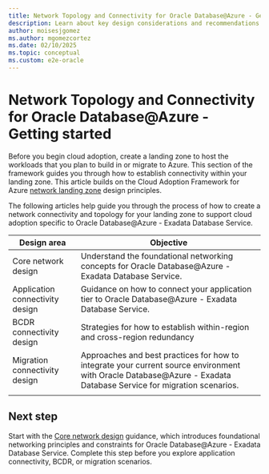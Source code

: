 ```yaml
---
title: Network Topology and Connectivity for Oracle Database@Azure - Getting Started
description: Learn about key design considerations and recommendations for Oracle Database@Azure network topology and connectivity for your landing zone.
author: moisesjgomez
ms.author: mgomezcortez
ms.date: 02/10/2025
ms.topic: conceptual
ms.custom: e2e-oracle
---
```


# Network Topology and Connectivity for Oracle Database@Azure - Getting started

Before you begin cloud adoption, create a landing zone to host the workloads that you plan to build in or migrate to Azure. This section of the framework guides you through how to establish connectivity within your landing zone. This article builds on the Cloud Adoption Framework for Azure [network landing zone](/azure/cloud-adoption-framework/ready/landing-zone/design-area/network-topology-and-connectivity) design principles.

The following articles help guide you through the process of how to create a network connectivity and topology for your landing zone to support cloud adoption specific to Oracle Database@Azure - Exadata Database Service.

| **Design area**                 | **Objective**                                                                                                                                                |
| ------------------------------- | ------------------------------------------------------------------------------------------------------------------------------------------------------------ |
| Core network design             | Understand the foundational networking concepts for Oracle Database@Azure - Exadata Database Service.                                                        |
| Application connectivity design | Guidance on how to connect your application tier to Oracle Database@Azure - Exadata Database Service.                                                            |
| BCDR connectivity design        | Strategies for how to establish within-region and cross-region redundancy                                                                                        |
| Migration connectivity design   | Approaches and best practices for how to integrate your current source environment with Oracle Database@Azure - Exadata Database Service for migration scenarios. |
|                                 |                                                                                                                                                              |

## Next step

Start with the [Core network design](core-network-design.md) guidance, which introduces foundational networking principles and constraints for Oracle Database@Azure - Exadata Database Service. Complete this step before you explore application connectivity, BCDR, or migration scenarios.
